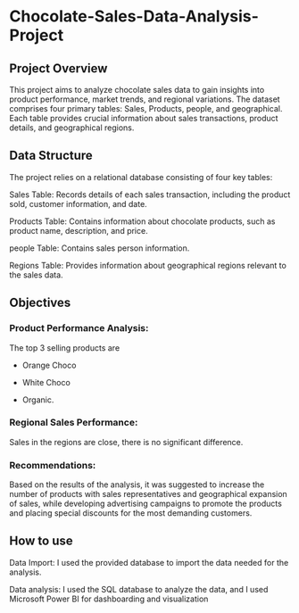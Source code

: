 # Chocolate-Sales-Data-Analysis-Project

## Project Overview
This project aims to analyze chocolate sales data to gain insights into product performance, market trends, and regional variations. The dataset comprises four primary tables: Sales, Products, people, and geographical. Each table provides crucial information about sales transactions, product details, and geographical regions.

## Data Structure
The project relies on a relational database consisting of four key tables:

Sales Table: Records details of each sales transaction, including the product sold, customer information, and date.

Products Table: Contains information about chocolate products, such as product name, description, and price.

people Table: Contains sales person information.

Regions Table: Provides information about geographical regions relevant to the sales data.

## Objectives
### Product Performance Analysis:

The top 3 selling products are

- Orange Choco

- White Choco

- Organic.

### Regional Sales Performance:

Sales in the regions are close, there is no significant difference.

### Recommendations:

Based on the results of the analysis, it was suggested to increase the number of products with sales representatives and geographical expansion of sales, while developing advertising campaigns to promote the products and placing special discounts for the most demanding customers.

## How to use

Data Import: I used the provided database to import the data needed for the analysis.

Data analysis: I used the SQL database to analyze the data, and I used Microsoft Power BI for dashboarding and visualization
